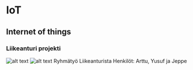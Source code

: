 # IoT
## Internet of things
### Liikeanturi projekti
![alt text](https://github.com/ArttuNieminen/IoT/blob/main/Nimet%C3%B6n%20kaavio.drawio.png)
![alt text](https://github.com/ArttuNieminen/IoT/blob/main/LiikeKaavio.drawio.png)
Ryhmätyö Liikeanturista Henkilöt: Arttu, Yusuf ja Jeppe

